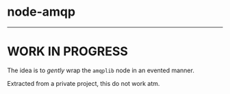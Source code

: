 # node-amqp
____

WORK IN PROGRESS
====

The idea is to _gently_ wrap the `amqplib` node in an evented manner.

Extracted from a private project, this do not work atm.
